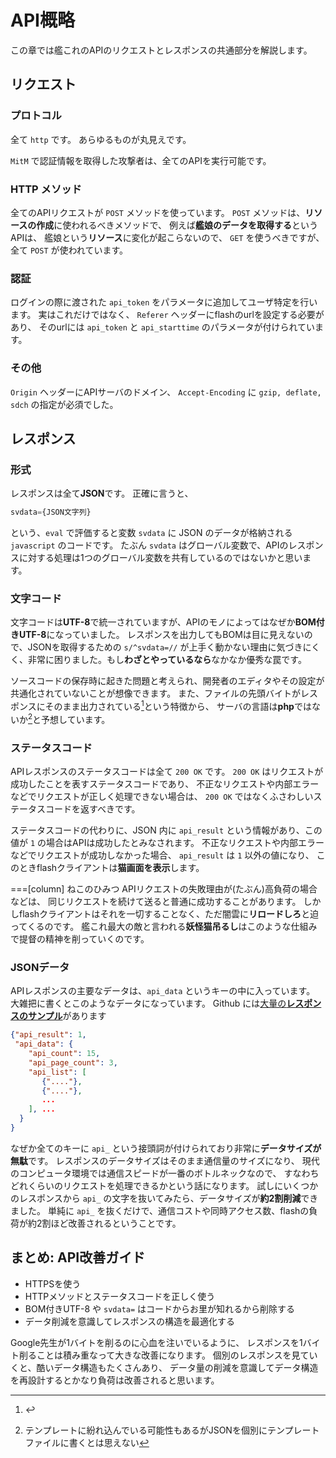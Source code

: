 # API概略

この章では艦これのAPIのリクエストとレスポンスの共通部分を解説します。

## リクエスト

### プロトコル

全て `http` です。
あらゆるものが丸見えです。

`MitM` で認証情報を取得した攻撃者は、全てのAPIを実行可能です。

### HTTP メソッド

全てのAPIリクエストが `POST` メソッドを使っています。
`POST` メソッドは、**リソースの作成**に使われるべきメソッドで、
例えば**艦娘のデータを取得する**というAPIは、
艦娘という**リソース**に変化が起こらないので、 `GET` を使うべきですが、
全て `POST` が使われています。

### 認証

ログインの際に渡された `api_token` をパラメータに追加してユーザ特定を行います。
実はこれだけではなく、 `Referer` ヘッダーにflashのurlを設定する必要があり、
そのurlには `api_token` と `api_starttime` のパラメータが付けられています。

### その他

`Origin` ヘッダーにAPIサーバのドメイン、 `Accept-Encoding` に `gzip, deflate, sdch` の指定が必須でした。

## レスポンス

### 形式

レスポンスは全て**JSON**です。
正確に言うと、

```javascript
svdata={JSON文字列}
```

という、`eval` で評価すると変数 `svdata` に JSON のデータが格納される `javascript` のコードです。
たぶん `svdata` はグローバル変数で、APIのレスポンスに対する処理は1つのグローバル変数を共有しているのではないかと思います。

### 文字コード

文字コードは**UTF-8**で統一されていますが、APIのモノによってはなぜか**BOM付きUTF-8**になっていました。
レスポンスを出力してもBOMは目に見えないので、JSONを取得するための `s/^svdata=//` が上手く動かない理由に気づきにくく、非常に困りました。もし**わざとやっているなら**なかなか優秀な罠です。

ソースコードの保存時に起きた問題と考えられ、開発者のエディタやその設定が共通化されていないことが想像できます。
また、ファイルの先頭バイトがレスポンスにそのまま出力されている[^php-and-bom]という特徴から、
サーバの言語は**php**ではないか[^not-template]と予想しています。

[^php-and-bom]: <?php の前にBOMのバイト列が書かれていることになる
[^not-template]: テンプレートに紛れ込んでいる可能性もあるがJSONを個別にテンプレートファイルに書くとは思えない

### ステータスコード

APIレスポンスのステータスコードは全て `200 OK` です。
`200 OK` はリクエストが成功したことを表すステータスコードであり、
不正なリクエストや内部エラーなどでリクエストが正しく処理できない場合は、
`200 OK` ではなくふさわしいステータスコードを返すべきです。

ステータスコードの代わりに、JSON 内に `api_result` という情報があり、この値が `1` の場合はAPIは成功したとみなされます。
不正なリクエストや内部エラーなどでリクエストが成功しなかった場合、 `api_result` は `1` 以外の値になり、
このときflashクライアントは**猫画面を表示**します。

===[column] ねこのひみつ
APIリクエストの失敗理由が(たぶん)高負荷の場合などは、
同じリクエストを続けて送ると普通に成功することがあります。
しかしflashクライアントはそれを一切することなく、ただ闇雲に**リロードしろ**と迫ってくるのです。
艦これ最大の敵と言われる**妖怪猫吊るし**はこのような仕組みで提督の精神を削っていくのです。

### JSONデータ

APIレスポンスの主要なデータは、`api_data` というキーの中に入っています。
大雑把に書くとこのようなデータになっています。
Github には[大量の**レスポンスのサンプル**](https://github.com/masarakki/IJN48/tree/master/spec/support/api)があります

```json
{"api_result": 1,
 "api_data": {
    "api_count": 15,
    "api_page_count": 3,
    "api_list": [
       {"...."},
       {"...."},
       ...
    ], ...
  }
}
```

なぜか全てのキーに `api_` という接頭詞が付けられており非常に**データサイズが無駄**です。
レスポンスのデータサイズはそのまま通信量のサイズになり、
現代のコンピュータ環境では通信スピードが一番のボトルネックなので、
すなわちどれくらいのリクエストを処理できるかという話になります。
試しにいくつかのレスポンスから `api_` の文字を抜いてみたら、データサイズが**約2割削減**できました。
単純に `api_` を抜くだけで、通信コストや同時アクセス数、flashの負荷が約2割ほど改善されるということです。

## まとめ: API改善ガイド

- HTTPSを使う
- HTTPメソッドとステータスコードを正しく使う
- BOM付きUTF-8 や `svdata=` はコードからお里が知れるから削除する
- データ削減を意識してレスポンスの構造を最適化する

Google先生が1バイトを削るのに心血を注いでいるように、
レスポンスを1バイト削ることは積み重なって大きな改善になります。
個別のレスポンスを見ていくと、酷いデータ構造もたくさんあり、
データ量の削減を意識してデータ構造を再設計するとかなり負荷は改善されると思います。
